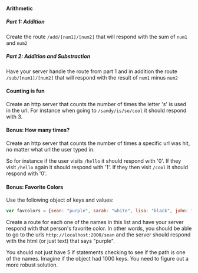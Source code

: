 #### Arithmetic

##### Part 1: Addition
Create the route `/add/[num1]/[num2]` that will respond with the sum of `num1` and `num2`

##### Part 2: Addition and Substraction
Have your server handle the route from part 1 and in addition the route `/sub/[num1]/[num2]` that will respond with the result of `num1` minus `num2`

#### Counting is fun

Create an http server that counts the number of times the letter 's' is used in the url. For instance when going to `/sandy/is/so/cool` it should respond with 3.

#### Bonus: How many times?

Create an http server that counts the number of times a specific url was hit, no matter what url the user typed in.

So for instance if the user visits `/hello` it should respond with '0'. If they visit `/hello` again it should respond with '1'. If they then visit `/cool` it should respond with '0'.

#### Bonus: Favorite Colors

Use the following object of keys and values:
```js
var favcolors = {sean: "purple", sarah: "white", lisa: "black", john: "green", david: "turquoise"}
```

Create a route for each one of the names in this list and have your server respond with that person's favorite color. In other words, you should be able to go to the urls `http://localhost:2000/sean` and the server should respond with the html (or just text) that says "purple".

You should not just have 5 if statements checking to see if the path is one of the names. Imagine if the object had 1000 keys. You need to figure out a more robust solution.
